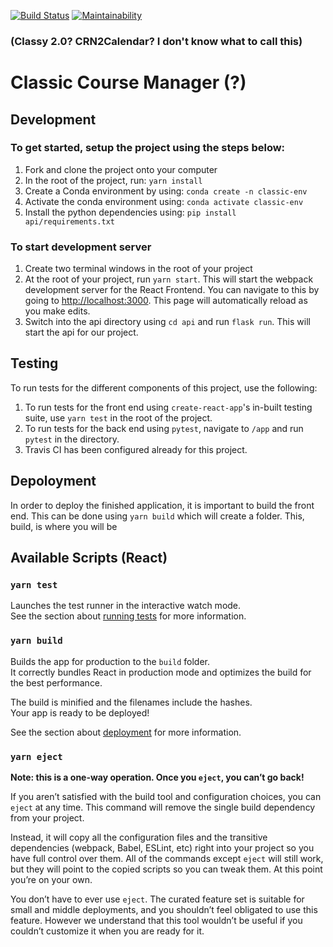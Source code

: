 [![Build Status](https://travis-ci.com/oakypokey/class2calendar.svg?branch=master)](https://travis-ci.com/oakypokey/class2calendar) [![Maintainability](https://api.codeclimate.com/v1/badges/e729cf9104fc94b462cc/maintainability)](https://codeclimate.com/github/oakypokey/class2calendar/maintainability)

### (Classy 2.0? CRN2Calendar? I don't know what to call this)
# Classic Course Manager (?)

## Development
### To get started, setup the project using the steps below:
1. Fork and clone the project onto your computer
2. In the root of the project, run:  `yarn install`
3. Create a Conda environment by using:  `conda create -n classic-env`
4. Activate the conda environment using:  `conda activate classic-env`
5. Install the python dependencies using:  `pip install api/requirements.txt`

### To start development server
1. Create two terminal windows in the root of your project
2. At the root of your project, run `yarn start`. This will start the webpack development server for the React Frontend. You can navigate to this by going to [http://localhost:3000](http://localhost:3000). This page will automatically reload as you make edits.
3. Switch into the api directory using `cd api` and run `flask run`. This will start the api for our project.

## Testing
To run tests for the different components of this project, use the following:
1. To run tests for the front end using `create-react-app`'s in-built testing suite, use `yarn test` in the root of the project.
2. To run tests for the back end using `pytest`, navigate to `/app` and run `pytest` in the directory.
3. Travis CI has been configured already for this project.

## Depoloyment
In order to deploy the finished application, it is important to build the front end. This can be done using `yarn build` which will create a folder. This, build, is where you will be 


## Available Scripts (React)


### `yarn test`

Launches the test runner in the interactive watch mode.<br />
See the section about [running tests](https://facebook.github.io/create-react-app/docs/running-tests) for more information.

### `yarn build`

Builds the app for production to the `build` folder.<br />
It correctly bundles React in production mode and optimizes the build for the best performance.

The build is minified and the filenames include the hashes.<br />
Your app is ready to be deployed!

See the section about [deployment](https://facebook.github.io/create-react-app/docs/deployment) for more information.

### `yarn eject`

**Note: this is a one-way operation. Once you `eject`, you can’t go back!**

If you aren’t satisfied with the build tool and configuration choices, you can `eject` at any time. This command will remove the single build dependency from your project.

Instead, it will copy all the configuration files and the transitive dependencies (webpack, Babel, ESLint, etc) right into your project so you have full control over them. All of the commands except `eject` will still work, but they will point to the copied scripts so you can tweak them. At this point you’re on your own.

You don’t have to ever use `eject`. The curated feature set is suitable for small and middle deployments, and you shouldn’t feel obligated to use this feature. However we understand that this tool wouldn’t be useful if you couldn’t customize it when you are ready for it.
